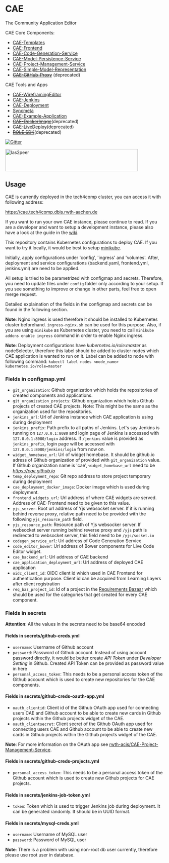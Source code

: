 # CAE
The Community Application Editor

CAE Core Components:
* [CAE-Templates](https://github.com/rwth-acis/CAE-Templates)
* [CAE-Frontend](https://github.com/rwth-acis/CAE-Frontend)
* [CAE-Code-Generation-Service](https://github.com/rwth-acis/CAE-Code-Generation-Service)
* [CAE-Model-Persistence-Service](https://github.com/rwth-acis/CAE-Model-Persistence-Service)
* [CAE-Project-Management-Service](https://github.com/rwth-acis/CAE-Project-Management-Service)
* [CAE-Simple-Model-Representation](https://github.com/rwth-acis/CAE-Simple-Model-Representation)
* ~~[CAE-GitHub-Proxy](https://github.com/rwth-acis/CAE-GitHub-Proxy)~~ (deprecated)

CAE Tools and Apps
* [CAE-WireframingEditor](https://github.com/rwth-acis/CAE-WireframingEditor)
* [CAE-Jenkins](https://github.com/rwth-acis/cae-jenkins)
* [CAE-Deployment](https://github.com/rwth-acis/cae-deployment)
* [Syncmeta](https://github.com/rwth-acis/syncmeta)
* [CAE-Example-Application](https://github.com/rwth-acis/CAE-Example-Application)
* ~~[CAE-DockerImage](https://github.com/rwth-acis/CAE-DockerImage)~~(deprecated)
* ~~[CAE-LiveDeploy](https://github.com/rwth-acis/CAE-LiveDeploy)~~(deprecated)
* ~~[ROLE SDK](https://github.com/rwth-acis/ROLE-SDK)~~(deprecated)

[![Gitter](https://badges.gitter.im/rwth-acis/CAE.svg)](https://gitter.im/rwth-acis/CAE?utm_source=badge&utm_medium=badge&utm_campaign=pr-badge)

<a href="https://las2peer.org/">
<img src="http://dbis.rwth-aachen.de/noracle/assets/las2peer.svg" alt="las2peer" style="width:420px;height:70px"/>
</a>

## Usage
CAE is currently deployed in the tech4comp cluster, you can access it with following address:

https://cae.tech4comp.dbis.rwth-aachen.de

If you want to run your own CAE instance, please continue to read.
If you are a developer and want to setup a development instance, please also have a look at the guide in the [wiki](https://github.com/rwth-acis/CAE/wiki/Setting-up-your-own-local-CAE-instance).

This repository contains Kubernetes configurations to deploy CAE. If you want to try it locally, it would be best to setup [minikube](https://kubernetes.io/docs/tasks/tools/install-minikube/). 

Initially, apply configurations under 'config', 'ingress' and 'volumes'. After, deployment and service configurations (backend.yaml, frontend.yml, jenkins.yml) are need to be applied.

All setup is tried to be parametrized with configmap and secrets. Therefore, you need to update files under `config` folder only according to your setup. If you see something to improve or change in other parts, feel free to open merge request.

Detailed explaination of the fields in the configmap and secrets can be found in the following section.

**Note**: Nginx ingress is used therefore it should be installed to Kubernetes cluster beforehand. `ingress-nginx.sh` can be used for this purpose. Also, if you are using `minikube` as Kubernetes cluster, you need to call `minikube addons enable ingress` command in order to enable Nginx ingress. 

**Note**: Deployment configurations have *kubernetes.io/role:master* as nodeSelector, therefore this label should be added to cluster nodes which CAE application is wanted to run on it. Label can be added to node with following command: `kubectl label nodes <node_name> kubernetes.io/role=master`

### Fields in configmap.yml
* `git_organization`: Github organization which holds the repositories of created components and applications.
* `git_organization_projects`: Github organization which holds Github projects of created CAE projects. Note: This might be the same as the organization used for the repositories.
* `jenkins_url`: Url of Jenkins instance which CAE application is using during deployment
* `jenkins_prefix`: Path prefix to all paths of Jenkins. Let's say Jenkins is running on `127.0.0.1:8080` and login page of Jenkins is accessed with `127.0.0.1:8080/login` address. If `/jenkins` value is provided as `jenkins_prefix`, login page will be accessed with `127.0.0.1:8080/jenkins/login` from now on.
* `widget_homebase_url`: Url of widget homebase. It should be github.io adress of Github organization of provided with `git_organization` value. If Github organization name is 'cae', `widget_homebase_url` need to be *https://cae.github.io*
* `temp_deployment_repo`: Git repo address to store project temporary during deployment
* `cae_deployment_docker_image`: Docker image which is used during deployment.
* `frontend_widgets_url`: Url address of where CAE widgets are served. Address of CAE-Frontend need to be given to this value.
* `yjs_server`: Root url address of Yjs websocket server. If it is running behind reverse proxy, relative path need to be provided with the following `yjs_resource_path` field.
* `yjs_resource_path`: Resource path of Yjs websocker server. If websocket server running behind reverse proxy and `/yjs` path is redirected to websocket server, this field need to be `/yjs/socket.io`
* `codegen_service_url`: Url address of Code Generation Service
* `code_editor_bower`: Url address of Bower components for Live Code Editor widget.
* `cae_backend_url`: Url address of CAE backend
* `cae_application_deployment_url`: Url address of deployed CAE application
* `oidc_client_id`: OIDC client id which used in CAE Frontend for authentication purpose. Client id can be acquired from Learning Layers after client registration
* `req_baz_project_id`: Id of a project in the [Requirements Bazaar](https://requirements-bazaar.org) which should be used for the categories that get created for every CAE component.

### Fields in secrets
**Attention**: All the values in the secrets need to be base64 encoded

#### Fields in secrets/github-creds.yml
* `username`: Username of Github account
* `password`: Password of Github account. Instead of using account password directly, it would be better create *API Token* under *Developer Setting* in Github. Created API Token can be provided as password value in here
* `personal_access_token`: This needs to be a personal access token of the Github account which is used to create new repositories for the CAE components.

#### Fields in secrets/github-creds-oauth-app.yml
* `oauth_clientid`: Client id of the Github OAuth app used for connecting users CAE and Github account to be able to create new cards in Github projects within the Github projects widget of the CAE.
* `oauth_clientsecret`: Client secret of the Github OAuth app used for connecting users CAE and Github account to be able to create new cards in Github projects within the Github projects widget of the CAE.
  
**Note**: For more information on the OAuth app see [rwth-acis/CAE-Project-Management-Service](https://github.com/rwth-acis/CAE-Project-Management-Service).

#### Fields in secrets/github-creds-projects.yml
* `personal_access_token`: This needs to be a personal access token of the Github account which is used to create new Github projects for CAE projects.

#### Fields in secrets/jenkins-job-token.yml
* `token`: Token which is used to trigger Jenkins job during deployment. It can be generated randomly. It should be in UUID format.

#### Fields in secrets/mysql-creds.yml
* `username`: Username of MySQL user
* `password`: Password of MySQL user

**Note**: There is a problem with using non-root db user currently, therefore please use root user in database. 
